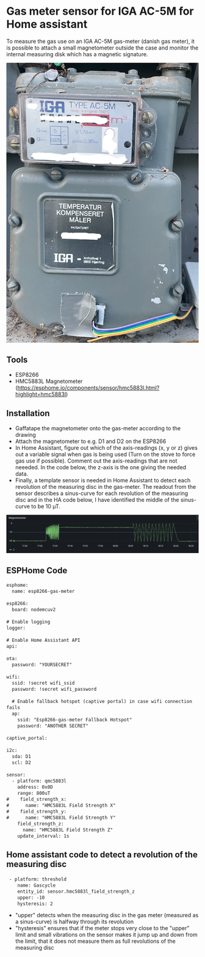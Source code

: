 # Gas meter sensor for IGA AC-5M for Home assistant
To measure the gas use on an IGA AC-5M gas-meter (danish gas meter), it is possible to attach a small magnetometer outside the case and monitor the internal measuring disk which has a magnetic signature.

![Gas meter](/gas%20meter.png)

## Tools
- ESP8266
- HMC5883L Magnetometer (https://esphome.io/components/sensor/hmc5883l.html?highlight=hmc5883l)

## Installation
- Gaffatape the magnetometer onto the gas-meter according to the drawing
- Attach the magnetometer to e.g. D1 and D2 on the ESP8266
- In Home Assistant, figure out which of the axis-readings (x, y or z) gives out a variable signal when gas is being used (Turn on the stove to force gas use if possible). Comment out the axis-readings that are not neeeded. In the code below, the z-axis is the one giving the needed data.
- Finally, a template sensor is needed in Home Assistant to detect each revolution of the measuring disc in the gas-meter. The readout from the sensor describes a sinus-curve for each revolution of the measuring disc and in the HA code below, I have identified the middle of the sinus-curve to be 10 µT.

![Magentometer reading](/magnetometer%20reading.png)

## ESPHome Code

```
esphome:
  name: esp8266-gas-meter

esp8266:
  board: nodemcuv2

# Enable logging
logger:

# Enable Home Assistant API
api:

ota:
  password: "YOURSECRET"

wifi:
  ssid: !secret wifi_ssid
  password: !secret wifi_password

  # Enable fallback hotspot (captive portal) in case wifi connection fails
  ap:
    ssid: "Esp8266-gas-meter Fallback Hotspot"
    password: "ANOTHER SECRET"

captive_portal:

i2c:
  sda: D1
  scl: D2

sensor:
  - platform: qmc5883l
    address: 0x0D
    range: 800uT
#    field_strength_x:
#      name: "HMC5883L Field Strength X"
#    field_strength_y:
#      name: "HMC5883L Field Strength Y"
    field_strength_z:
      name: "HMC5883L Field Strength Z"
    update_interval: 1s
```

## Home assistant code to detect a revolution of the measuring disc
```
 - platform: threshold
    name: Gascycle
    entity_id: sensor.hmc5883l_field_strength_z
    upper: -10 
    hysteresis: 2
```
- "upper" detects when the measuring disc in the gas meter (measured as a sinus-curve) is halfway through its revolution
- "hysteresis" ensures that if the meter stops very close to the "upper" limit and small vibrations on the sensor makes it jump up and down from the limit, that it does not measure them as full revolutions of the measuring disc
